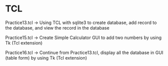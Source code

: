 # TCL

Practice13.tcl ->  Using TCL with sqlite3 to create database, add record to the database, and view the record in the database

Practice15.tcl -> Create Simple Calculator GUI to add two numbers by using Tk (Tcl extension)

Practice16.tcl -> Continue from Practice13.tcl, display all the database in GUI (table form) by using Tk (Tcl extension)
